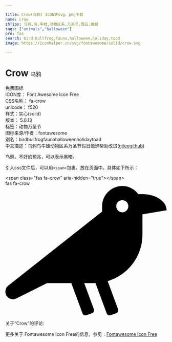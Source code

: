 ```yaml
---

title: Crow(乌鸦) ICON转svg、png下载
name: crow
zhTips: 乌鸦,鸟,牛蛙,动物区系,万圣节,假日,蟾蜍
tags: ["animals","halloween"]
pre: fas
search: bird,bullfrog,fauna,halloween,holiday,toad
image: https://iconhelper.cn/svg/fontawesome/solid/crow.svg

---
```


# Crow  <small style="font-size: 60%;font-weight: 100">乌鸦</small>


<div class="detail-page">
<p>
<span><span class="badge-success badge">免费图标</span> </span>
<br/>
<span>
ICON库：
<span class="badge-secondary badge">Font Awesome Icon Free</span> 
</span>
<br/>
<span>
CSS名称：
<span class="badge-secondary badge">fa-crow</span> 
</span>
<br/>
<span>
unicode：
<span class="badge-secondary badge">f520</span> 
<copy-btn content='f520' btn-title=""></copy-btn>
<copy-btn :content='String.fromCodePoint(parseInt("f520", 16))' btn-title="复制U"></copy-btn>
</span><br/><span>样式：<span class="badge-light badge">实心(solid)</span></span>
<br/>
<span>
版本：
<span class="badge-secondary badge">5.0.13</span> 
</span><br/><span>标签：<span class="badge-light badge"><router-link to="/tags/animals.html">动物</router-link></span><span class="badge-light badge"><router-link to="/tags/halloween.html">万圣节</router-link></span></span>
<br/>
<span>图标来源/作者：<span class="badge-light badge">fontawesome</span></span> 
<br/>
<span>别名：<span class="badge-light badge">bird</span><span class="badge-light badge">bullfrog</span><span class="badge-light badge">fauna</span><span class="badge-light badge">halloween</span><span class="badge-light badge">holiday</span><span class="badge-light badge">toad</span></span><br/><span class="zh-detail">中文描述：<span class="badge-primary badge">乌鸦</span><span class="badge-primary badge">鸟</span><span class="badge-primary badge">牛蛙</span><span class="badge-primary badge">动物区系</span><span class="badge-primary badge">万圣节</span><span class="badge-primary badge">假日</span><span class="badge-primary badge">蟾蜍</span><span class="help-link"><span>帮助改进</span>(<a href="https://gitee.com/liuwave/icon-helper/edit/master/json/fontawesome/solid/crow.json" target="_blank" rel="noopener noreferrer">gitee</a><a href="https://github.com/liuwave/icon-helper/edit/master/json/fontawesome/solid/crow.json" target="_blank" rel="noopener noreferrer">github</a></span>)</span><br/>
</p>
</div><div class="description description alert alert-light">乌鸦，不好的预兆，可以表示黑暗。</div>
<div class="alert alert-dark">
  <i class="fas fa-crow fa-xs"></i>
  <i class="fas fa-crow fa-sm"></i>
  <i class="fas fa-crow fa-lg"></i>
  <i class="fas fa-crow fa-2x"></i>
  <i class="fas fa-crow fa-3x"></i>
  <i class="fas fa-crow fa-5x"></i>
  <i class="fas fa-crow fa-7x"></i>
</div>
<div>
  <p>引入css文件后，可以用<code>&lt;span&gt;</code>包裹，放在页面中。具体如下所示：    
  </p>
  <div class="alert alert-primary" style="font-size: 14px">
    &lt;span class="fas fa-crow" aria-hidden="true"&gt;&lt;/span&gt;
    <copy-btn content='<span class="fas fa-crow" aria-hidden="true"></span>'></copy-btn>
  </div>
  <div class="alert alert-secondary">
    <i class="fas fa-crow"
    style="font-size: 24px"
    aria-hidden="true"></i> fas fa-crow
    <copy-btn content="fas fa-crow" btn-title="复制图标名称"></copy-btn>
  </div>
</div>
<div id="svg" class="svg-wrap">
<svg xmlns="http://www.w3.org/2000/svg" viewBox="0 0 640 512"><path d="M544 32h-16.36C513.04 12.68 490.09 0 464 0c-44.18 0-80 35.82-80 80v20.98L12.09 393.57A30.216 30.216 0 0 0 0 417.74c0 22.46 23.64 37.07 43.73 27.03L165.27 384h96.49l44.41 120.1c2.27 6.23 9.15 9.44 15.38 7.17l22.55-8.21c6.23-2.27 9.44-9.15 7.17-15.38L312.94 384H352c1.91 0 3.76-.23 5.66-.29l44.51 120.38c2.27 6.23 9.15 9.44 15.38 7.17l22.55-8.21c6.23-2.27 9.44-9.15 7.17-15.38l-41.24-111.53C485.74 352.8 544 279.26 544 192v-80l96-16c0-35.35-42.98-64-96-64zm-80 72c-13.25 0-24-10.75-24-24 0-13.26 10.75-24 24-24s24 10.74 24 24c0 13.25-10.75 24-24 24z"/></svg>
</div>
<detail full-name='fa-crow'></detail>
<div>
<p>关于“Crow”的评论:</p>
</div>
<Vssue title="关于“Crow”的评论" ></Vssue>    
<div><p>更多关于  Fontawesome Icon Free的信息，参见：<a target="_blank" href="https://iconhelper.cn/fontawesome.html">Fontawesome Icon Free</a>
</p></div>
